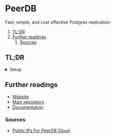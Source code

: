 # PeerDB

Fast, simple, and cost effective Postgres replication.

1. [TL;DR](#tldr)
1. [Further readings](#further-readings)
   1. [Sources](#sources)

## TL;DR

<details>
  <summary>Setup</summary>

  <details style="padding: 0 0 0 1em">
    <summary>Check requirements</summary>

```sql
sourceDb=> SELECT name,setting FROM pg_settings WHERE name IN ('wal_level','rds.logical_replication');
          name           | setting
-------------------------+---------
 rds.logical_replication | on
 wal_level               | logical
(2 rows)
```

```sql
ALTER SYSTEM SET wal_level = logical;
ALTER SYSTEM SET max_wal_senders = 10;
ALTER SYSTEM SET max_replication_slots = 10;
```

  </details>

</details>

<!-- Uncomment if used
<details>
  <summary>Usage</summary>

```sh
```

</details>
-->

<!-- Uncomment if used
<details>
  <summary>Real world use cases</summary>

```sh
```

</details>
-->

## Further readings

- [Website]
- [Main repository]
- [Documentation]

### Sources

- [Public IPs For PeerDB Cloud]

<!--
  Reference
  ═╬═Time══
  -->

<!-- In-article sections -->
<!-- Knowledge base -->
<!-- Files -->
<!-- Upstream -->
[documentation]: https://docs.peerdb.io/
[main repository]: https://github.com/PeerDB-io/peerdb
[website]: https://www.peerdb.io/
[public ips for peerdb cloud]: https://docs.peerdb.io/peerdb-cloud/ip-table

<!-- Others -->
